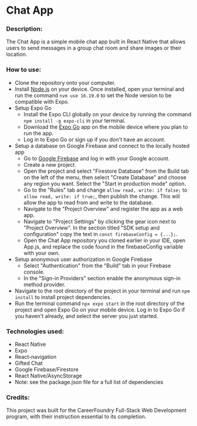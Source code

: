# Chat App

### Description:
The Chat App is a simple mobile chat app built in React Native that allows users to send messages in a group chat room and share images or their location. 

### How to use:
- Clone the repository onto your computer.
- Install [Node.js](https://nodejs.org/en/learn/getting-started/how-to-install-nodejs) on your device. Once installed, open your terminal and run the command `nvm use 16.19.0` to set the Node version to be compatible with Expo.
- Setup Expo Go
  - Install the Expo CLI globally on your device by running the command `npm install -g expo-cli` in your terminal.
  - Download the [Expo Go](https://expo.dev/expo-go) app on the mobile device where you plan to run the app.
  - Log in to Expo Go or sign up if you don't have an account.
- Setup a database on Google Firebase and connect to the locally hosted app
  - Go to [Google Firebase](https://firebase.google.com/) and log in with your Google account.
  - Create a new project.
  - Open the project and select "Firestore Database" from the Build tab on the left of the menu, then select "Create Database" and choose any region you want. Select the "Start in production mode" option.
  - Go to the "Rules" tab and change `allow read, write: if false;` to `allow read, write: if true;`, then publish the change. This will allow the app to read from and write to the database.
  - Navigate to the "Project Overview" and register the app as a web app.
  - Navigate to "Project Settings" by clicking the gear icon next to "Project Overview". In the section titled "SDK setup and configuration" copy the text in `const firebaseConfig = {...};`.
  - Open the Chat App repository you cloned earlier in your IDE, open App.js, and replace the code found in the firebaseConfig variable with your own.
- Setup anonymous user authorization in Google Firebase
  - Select "Authentication" from the "Build" tab in your Firebase console.
  - In the "Sign-in Providers" section enable the anonymous sign-in method provider. 
- Navigate to the root directory of the project in your terminal and run `npm install` to install project dependencies.
- Run the terminal command `npx expo start` in the root directory of the project and open Expo Go on your mobile device. Log in to Expo Go if you haven't already, and select the server you just started.


### Technologies used:
- React Native
- Expo
- React-navigation
- Gifted Chat
- Google Firebase/Firestore
- React Native/AsyncStorage
- Note: see the package.json file for a full list of dependencies

### Credits:
This project was built for the CareerFoundry Full-Stack Web Development program, with their instruction essential to its completion.
